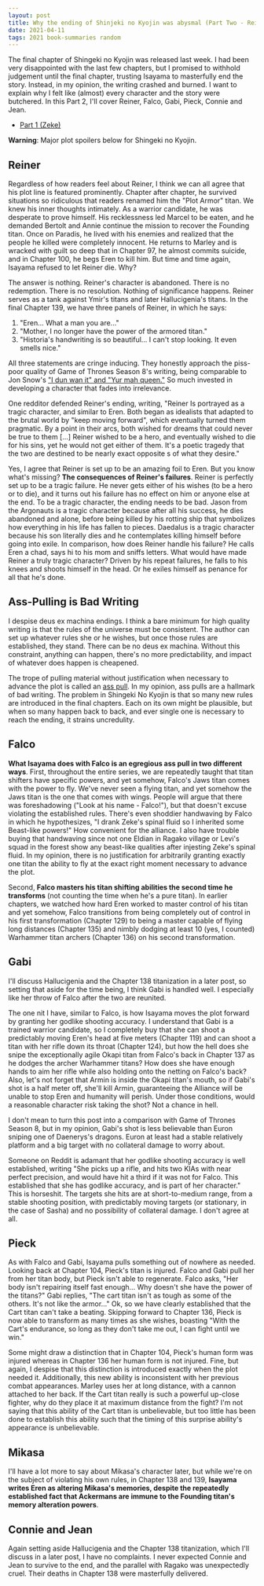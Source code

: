 ```yaml
---
layout: post
title: Why the ending of Shinjeki no Kyojin was abysmal (Part Two - Reiner, Falco, Gabi, Pieck, Connie, Jean)
date: 2021-04-11
tags: 2021 book-summaries random
---
```


The final chapter of Shingeki no Kyojin was released last week. I had been very
disappointed with the last few chapters, but I promised to withhold judgement until
the final chapter, trusting Isayama to masterfully end the story. Instead, in my
opinion, the writing crashed and burned. I want to explain why I felt like (almost)
every character and the story were butchered. In this Part 2, I'll cover Reiner,
Falco, Gabi, Pieck, Connie and Jean.

- [Part 1 (Zeke)](2021-04-07-shingeki-no-kyojin-part-1.md)

__Warning__: Major plot spoilers below for Shingeki no Kyojin.


## Reiner

Regardless of how readers feel about Reiner, I think we can all agree that his plot line
is featured prominently. Chapter after chapter, he survived
situations so ridiculous that readers renamed him the "Plot Armor" titan.
We knew his inner thoughts intimately. As a warrior candidate, he was desperate to
prove himself. His recklessness led Marcel to be eaten, and he demanded Bertolt and Annie
continue the mission to recover the Founding titan. Once on Paradis, he lived with his
enemies and realized that the people he killed were completely innocent. He returns
to Marley and is wracked with guilt so deep that in Chapter 97, he almost commits
suicide, and in Chapter 100, he begs Eren to kill him. But time and time again,
Isayama refused to let Reiner die. Why?

The answer is nothing. Reiner's character is abandoned. There is no redemption.
There is no resolution. Nothing of significance
happens. Reiner serves as a tank against Ymir's titans and later
Hallucigenia's titans. In the final Chapter 139, we have
three panels of Reiner, in which he says:

1. "Eren... What a man you are..."
2. "Mother, I no longer have the power of the armored titan."
3. "Historia's handwriting is so beautiful... I can't stop looking. It even smells nice."

All three statements are cringe inducing. They honestly approach the piss-poor
quality of Game of Thrones Season 8's writing, being comparable to Jon Snow's
["I dun wan it" and "Yur mah queen."](https://www.youtube.com/watch?v=PhmGkEpkMM4)
So much invested in developing a character that fades into irrelevance.

One redditor defended Reiner's ending, writing, "Reiner Is portrayed as a tragic 
character, and similar to Eren. Both began as idealists that adapted to the brutal world
by "keep moving forward", which eventually turned them pragmatic. By a point in their arcs,
both wished for dreams that could never be true to them [...] Reiner wished to be a hero,
and eventually wished to die for his sins, yet he would not get either of them. It's a poetic
tragedy that the two are destined to be nearly exact opposite s of what they desire."

Yes, I agree that Reiner is set up to be an amazing foil to Eren. But you know what's missing?
__The consequences of Reiner's failures__. Reiner is perfectly set up to be a tragic failure.
He never gets either of his wishes (to be a hero or to die), and it turns out his failure has
no effect on him or anyone else at the end. To be a tragic character, the ending needs to be bad.
Jason from the Argonauts is a tragic character because after all his success, he dies abandoned and
alone, before being killed by his rotting ship that symbolizes how everything in his life has fallen
to pieces. Daedalus is a tragic character because his son literally dies and he contemplates killing 
himself before going into exile. In comparison, how does Reiner handle his failure? He calls Eren a
chad, says hi to his mom and sniffs letters. What would have made Reiner a truly tragic character? 
Driven by his repeat failures, he falls to his knees and shoots himself in the head. Or he exiles
himself as penance for all that he's done.

## Ass-Pulling is Bad Writing

I despise deus ex machina endings. I think a bare minimum for high quality writing
is that the rules of the universe must be consistent. The author can set up whatever
rules she or he wishes, but once those rules are established, they stand. There can
be no deus ex machina. Without this constraint, anything can happen, there's no more
predictability, and impact of whatever does happen is cheapened.

The trope of pulling material without justification when necessary to
advance the plot is called an [ass pull](https://tvtropes.org/pmwiki/pmwiki.php/Main/AssPull).
In my opinion, ass pulls are a hallmark of bad writing. The problem in Shingeki No Kyojin
is that so many new rules are introduced in the final chapters. Each on its own
might be plausible, but when so many happen back to back, and ever single one is necessary
to reach the ending, it strains uncredulity.

## Falco

 __What Isayama does with Falco
is an egregious ass pull in two different ways__. First, throughout the
entire series, we are repeatedly taught that titan shifters
have specific powers, and yet somehow, Falco's Jaws titan comes with the power to
fly. We've never seen a flying titan, and
yet somehow the Jaws titan is the one that comes with wings. People will argue that
there was foreshadowing ("Look at his name - Falco!"), but that doesn't excuse
violating the established rules. There's even shoddier handwaving by Falco in which
he hypothesizes, "I drank Zeke's spinal fluid so I inherited some Beast-like powers!"
How convenient for the alliance. I also 
have trouble buying that handwaving since not one Eldian in Ragako village or
Levi's squad in the forest show any beast-like qualities after injesting Zeke's spinal
fluid. In my opinion, there is no justification for arbitrarily granting exactly one titan 
the ability to fly at the exact right moment necessary to advance the plot.

Second, __Falco masters his titan shifting abilities
the second time he transforms__ (not counting the time when he's a pure titan).
In earlier chapters, we watched how hard Eren worked to master control of his titan and
yet somehow, Falco transitions from being
completely out of control in his first transformation (Chapter 129) to being a master
capable of flying long distances (Chapter 135) and nimbly dodging at least 10
(yes, I counted) Warhammer titan archers (Chapter 136) on his second transformation.

## Gabi

I'll discuss Hallucigenia and the Chapter 138 titanization in a later post, so
setting that aside for the time being, I think Gabi is handled well. I especially
like her throw of Falco after the two are reunited.

The one nit I have, similar to Falco, is how Isayama moves the plot forward by granting
her godlike shooting accuracy. I understand that Gabi is a trained warrior candidate, so
I completely buy that she can shoot a predictably moving Eren's head at five meters
(Chapter 119) and can shoot a titan with her rifle down its throat
(Chapter 124), but how the hell does she snipe the exceptionally agile Okapi
titan from Falco's back in Chapter 137 as he dodges the archer Warhammer titans?
How does she have enough hands to aim her rifle while also holding onto the netting
on Falco's back? Also, let's not forget that Armin is inside the Okapi titan's mouth,
so if Gabi's shot is a half meter off, she'll kill Armin, guaranteeing
the Alliance will be unable to stop Eren and humanity will perish. Under those conditions,
would a reasonable character risk taking the shot? Not a chance in hell.

I don't mean to turn this post into a comparison with Game of Thrones Season 8, but in 
my opinion, Gabi's shot is less believable than Euron sniping one of Daenerys's
dragons. Euron at least had a stable relatively platform and a big target with no
collateral damage to worry about.

Someone on Reddit is adamant that her godlike shooting accuracy is well established,
writing "She picks up a rifle, and hits two KIAs with near perfect precision, and would
have hit a third if it was not for Falco. This established that she has godlike accuracy,
and is part of her character." This is horseshit. The targets she hits are at short-to-medium
range, from a stable shooting position, with predictably moving targets (or stationary, in the
case of Sasha) and no possibility of collateral damage. I don't agree at all.

## Pieck

As with Falco and Gabi, Isayama pulls something out of nowhere as needed. 
Looking back at Chapter 104, Pieck's titan is injured. Falco and Gabi pull her from 
her titan body, but Pieck isn't able to 
regenerate. Falco asks, "Her body isn't repairing itself fast enough... Why doesn't 
she have the power of the titans?" Gabi replies, "The cart titan isn't as tough as 
some of the others. It's not like the armor..." Ok, so we have clearly established 
that the Cart titan can't take a beating. Skipping forward to Chapter 136, Pieck is now
able to transform as many times as she wishes, boasting "With the Cart's endurance, so
long as they don't take me out, I can fight until we win."

Some might draw a distinction that in Chapter 104, Pieck's human form was injured whereas
in Chapter 136 her human form is not injured. Fine, but again, I despise that this
distinction is introduced exactly when the plot needed it. Additionally, this new ability is inconsistent with
her previous combat appearances. Marley uses her at long distance, with a cannon attached
to her back. If the Cart titan really is such a powerful up-close fighter, why do they
place it at maximum distance from the fight? I'm not saying that this ability of
the Cart titan is unbelievable, but too little has been done to establish this ability
such that the timing of this surprise ability's appearance is unbelievable.

## Mikasa

I'll have a lot more to say about Mikasa's character later, but while we're on the subject
of violating his own rules, in Chapter 138 and 139, __Isayama writes Eren as altering
Mikasa's memories, despite the repeatedly established fact that Ackermans are immune to
the Founding titan's memory alteration powers__. 

## Connie and Jean

Again setting aside Hallucigenia and the Chapter 138 titanization, which I'll discuss
in a later post, I have no complaints. I never expected Connie and Jean to survive to
the end, and the parallel with Ragako was unexpectedly cruel. Their deaths in Chapter
138 were masterfully delivered.
